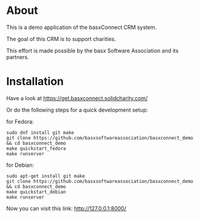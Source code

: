 About
=====

This is a demo application of the basxConnect CRM system.

The goal of this CRM is to support charities.

This effort is made possible by the basx Software Association and its partners.

Installation
============

Have a look at https://get.basxconnect.solidcharity.com/

Or do the following steps for a quick development setup:

for Fedora:

```
sudo dnf install git make
git clone https://github.com/basxsoftwareassociation/basxconnect_demo && cd basxconnect_demo
make quickstart_fedora
make runserver
```

for Debian:
```
sudo apt-get install git make
git clone https://github.com/basxsoftwareassociation/basxconnect_demo && cd basxconnect_demo
make quickstart_debian
make runserver
```

Now you can visit this link: http://127.0.0.1:8000/


